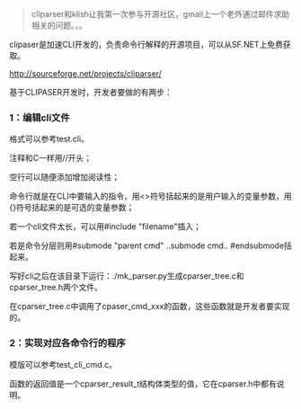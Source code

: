 > cliparser和klish让我第一次参与开源社区，gmail上一个老外通过邮件求助相关的问题。。。

clipaser是加速CLI开发的，负责命令行解释的开源项目，可以从SF.NET上免费获取。

http://sourceforge.net/projects/cliparser/

基于CLIPASER开发时，开发者要做的有两步：

### 1：编辑cli文件

格式可以参考test.cli。

注释和C一样用//开头；

空行可以随便添加增加阅读性；

命令行就是在CLI中要输入的指令，用<>符号括起来的是用户输入的变量参数，用{}符号括起来的是可选的变量参数；

若一个cli文件太长，可以用#include "filename"插入；

若是命令分层则用#submode "parent cmd" ..submode cmd.. #endsubmode括起来。

写好cli之后在该目录下运行：./mk_parser.py生成cparser_tree.c和cparser_tree.h两个文件。

在cparser_tree.c中调用了cpaser_cmd_xxx的函数，这些函数就是开发者要实现的。

### 2：实现对应各命令行的程序

模版可以参考test_cli_cmd.c。

函数的返回值是一个cparser_result_t结构体类型的值，它在cparser.h中都有说明。
